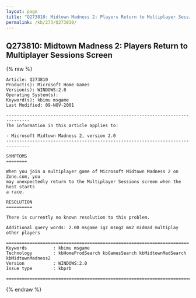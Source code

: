 ```yaml
---
layout: page
title: "Q273810: Midtown Madness 2: Players Return to Multiplayer Sessions Screen"
permalink: /kb/273/Q273810/
---
```


## Q273810: Midtown Madness 2: Players Return to Multiplayer Sessions Screen

{% raw %}

	Article: Q273810
	Product(s): Microsoft Home Games
	Version(s): WINDOWS:2.0
	Operating System(s): 
	Keyword(s): kbimu msgame
	Last Modified: 09-NOV-2001
	
	-------------------------------------------------------------------------------
	The information in this article applies to:
	
	- Microsoft Midtown Madness 2, version 2.0 
	-------------------------------------------------------------------------------
	
	SYMPTOMS
	========
	
	When you join a multiplayer game of Microsoft Midtown Madness 2 on Zone.com, you
	may unexpectedly return to the Multiplayer Sessions screen when the host starts
	a race.
	
	RESOLUTION
	==========
	
	There is currently no known resolution to this problem.
	
	Additional query words: 2.00 msgame igz msngz mm2 midmad multiplay other players
	
	======================================================================
	Keywords          : kbimu msgame 
	Technology        : kbHomeProdSearch kbGamesSearch kbMidtownMadSearch kbMidtownMadness2
	Version           : WINDOWS:2.0
	Issue type        : kbprb
	
	=============================================================================
	

{% endraw %}
